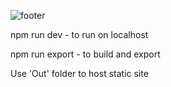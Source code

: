 ![footer](https://user-images.githubusercontent.com/102321874/163689065-b8e786e9-bc89-4745-ab73-2a3efd84d483.png)

npm run dev - to run on localhost

npm run export - to build and export

Use 'Out' folder to host static site
